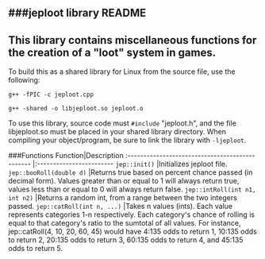 
###jeploot library README
----
This library contains miscellaneous functions for the creation of a "loot" system in games.
----
To build this as a shared library for Linux from the source file, use the following:

`g++ -fPIC -c jeploot.cpp`

`g++ -shared -o libjeploot.so jeploot.o`

To use this library, source code must `#include` "jeploot.h", and the file
libjeploot.so must be placed in your shared library directory. When compiling
your object/program, be sure to link the library with `-ljeploot`.


###Functions
Function|Description
:-----------------------------------------------	|:------------------------
`jep::init()`                         |Initializes jeploot file.
`jep::booRoll(double d)`              |Returns true based on percent chance passed (in decimal form). Values greater than or equal to 1 will always return true, values less than or equal to 0 will always return false.
`jep::intRoll(int n1, int n2)`        |Returns a random int, from a range between the two integers passed.
`jep::catRoll(int n, ...)`            |Takes n values (ints). Each value represents categories 1-n respectively. Each category's chance of rolling is equal to that category's ratio to the sumtotal of all values. For instance, jep::catRoll(4, 10, 20, 60, 45) would have 4:135 odds to return 1, 10:135 odds to return 2, 20:135 odds to return 3, 60:135 odds to return 4, and 45:135 odds to return 5.
